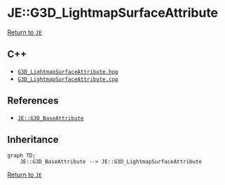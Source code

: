 # JE::G3D_LightmapSurfaceAttribute

[Return to `JE`](/docs/je.md)

## C++

- [`G3D_LightmapSurfaceAttribute.hpp`](/src/je/G3D_LightmapSurfaceAttribute.hpp)
- [`G3D_LightmapSurfaceAttribute.cpp`](/src/je/G3D_LightmapSurfaceAttribute.cpp)

## References

- [`JE::G3D_BaseAttribute`](/docs/je/G3D_BaseAttribute.md)

## Inheritance

```mermaid
graph TD;
    JE::G3D_BaseAttribute --> JE::G3D_LightmapSurfaceAttribute
```

[Return to `JE`](/docs/je.md)